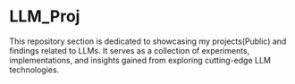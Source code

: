 # LLM_Proj

This repository section is dedicated to showcasing my projects(Public) and findings related to LLMs. It serves as a collection of experiments, implementations, and insights gained from exploring cutting-edge LLM technologies.